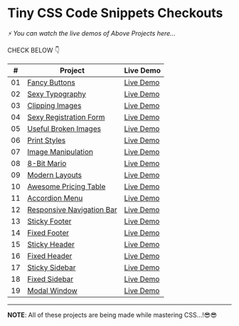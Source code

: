 # Tiny CSS Code Snippets Checkouts


_⚡ You can watch the live demos of Above Projects here..._


CHECK BELOW 👇

|  #  | Project                                                                                                                     | Live Demo                                                                         |
| :-: | --------------------------------------------------------------------------------------------------------------------------- | --------------------------------------------------------------------------------- |
| 01  | [Fancy Buttons](https://github.com/queryravindra/Practical-CSS/tree/master/01.Fancy%20Buttons)                             | [Live Demo](https://css-fancy-buttons.netlify.app)               |
| 02  | [Sexy Typography](https://github.com/queryravindra/Practical-CSS/tree/master/02.Sexy%20Typography)                               | [Live Demo](https://css-sexy-typography.netlify.app)                |
| 03  | [Clipping Images](https://github.com/queryravindra/Practical-CSS/tree/master/03.Clipping%20Images)                       | [Live Demo](https://css-clipping-images.netlify.app) |
| 04  | [Sexy Registration Form](https://github.com/queryravindra/Practical-CSS/tree/master/04.Sexy%20Registration%20Form)                             | [Live Demo](https://css-sexy-registration-form.netlify.app)               |
| 05  | [Useful Broken Images](https://github.com/queryravindra/Practical-CSS/tree/master/05.Useful%20Broken%20Images)                               | [Live Demo](https://css-useful-broken-images.netlify.app)                |
| 06  | [Print Styles](https://github.com/queryravindra/Practical-CSS/tree/master/06.Print%20Styles)                       | [Live Demo](https://css-print-styles.netlify.app) |
| 07  | [Image Manipulation](https://github.com/queryravindra/Practical-CSS/tree/master/07.Image%20Manipulation)                          | [Live Demo](https://css-image-manipulation.netlify.app)          |
| 08  | [8-Bit Mario](https://github.com/queryravindra/Practical-CSS/tree/master/08.8-Bit%20Mario)                             | [Live Demo](https://css-8bit-mario.netlify.app)               |
| 09  | [Modern Layouts](https://github.com/queryravindra/Practical-CSS/tree/master/09.Modern%20Layouts)                               | [Live Demo](https://css-modern-layout.netlify.app)                |
| 10  | [Awesome Pricing Table](https://github.com/queryravindra/Practical-CSS/tree/master/10.Awesome%20Pricing%20Table)                          | [Live Demo](https://css-awesome-pricing-table.netlify.app)          |
| 11  | [Accordion Menu](https://github.com/queryravindra/Practical-CSS/tree/master/11.Accordion%20Menu)                             | [Live Demo](https://css-accordion-menu.netlify.app)               |
| 12  | [Responsive Navigation Bar](https://github.com/queryravindra/Practical-CSS/tree/master/12.Responsive%20Navigation%20Bar)                               | [Live Demo](https://css-responsive-navigation-bar.netlify.app)                |
| 13  | [Sticky Footer](https://github.com/queryravindra/Practical-CSS/tree/master/13.Sticky%20Footer)                       | [Live Demo](https://css-sticky-footer.netlify.app) |
| 14  | [Fixed Footer](https://github.com/queryravindra/Practical-CSS/tree/master/14.Fixed%20Footer)                          | [Live Demo](https://css-fixed-footer.netlify.app)          |
| 15  | [Sticky Header](https://github.com/queryravindra/Practical-CSS/tree/master/15.Sticky%20Header)                             | [Live Demo](https://css-sticky-header.netlify.app)               |
| 16  | [Fixed Header](https://github.com/queryravindra/Practical-CSS/tree/master/16.Fixed%20Header)                               | [Live Demo](https://css-fixed-header.netlify.app)                |
| 17  | [Sticky Sidebar](https://github.com/queryravindra/Practical-CSS/tree/master/17.Sticky%20Sidebar)                       | [Live Demo](https://css-sticky-sidebar.netlify.app) |
| 18  | [Fixed Sidebar](https://github.com/queryravindra/Practical-CSS/tree/master/18.Fixed%20Sidebar)                          | [Live Demo](https://css-fixed-sidebar.netlify.app)          |
| 19  | [Modal Window](https://github.com/queryravindra/Practical-CSS/tree/master/19.Modal%20Window)                          | [Live Demo](https://css-modal-window.netlify.app)          |

---
**NOTE**: All of these projects are being made while mastering CSS...!😎😎
